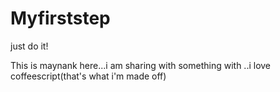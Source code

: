 # Myfirststep
just do it!

This is maynank here...i am sharing with something with ..i love coffeescript(that's what i'm made off)
